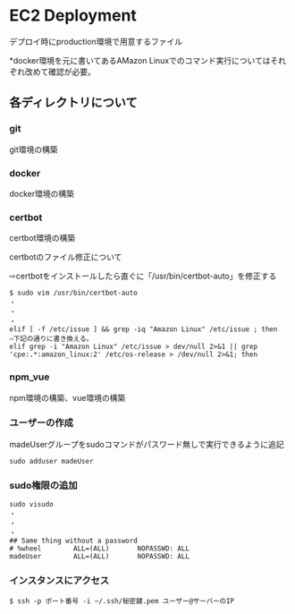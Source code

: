 # EC2 Deployment

デプロイ時にproduction環境で用意するファイル

*docker環境を元に書いてあるAMazon Linuxでのコマンド実行についてはそれぞれ改めて確認が必要。

## 各ディレクトリについて

### git

git環境の構築

### docker

docker環境の構築

### certbot

certbot環境の構築

certbotのファイル修正について

⇨certbotをインストールしたら直ぐに「/usr/bin/certbot-auto」を修正する

```
$ sudo vim /usr/bin/certbot-auto
・
・
・
elif [ -f /etc/issue ] && grep -iq "Amazon Linux" /etc/issue ; then
⇨下記の通りに書き換える。
elif grep -i "Amazon Linux" /etc/issue > dev/null 2>&1 || grep 'cpe:.*:amazon_linux:2' /etc/os-release > /dev/null 2>&1; then
```


### npm_vue

npm環境の構築、vue環境の構築



### ユーザーの作成

madeUserグループをsudoコマンドがパスワード無しで実行できるように追記

```
sudo adduser madeUser

```

### sudo権限の追加

```
sudo visudo
・
・
・
## Same thing without a password
# %wheel        ALL=(ALL)       NOPASSWD: ALL
madeUser        ALL=(ALL)       NOPASSWD: ALL

```


### インスタンスにアクセス

```
$ ssh -p ポート番号 -i ~/.ssh/秘密鍵.pem ユーザー@サーバーのIP
```
